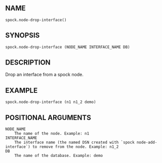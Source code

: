 ## NAME

`spock.node-drop-interface()`

## SYNOPSIS

`spock.node-drop-interface (NODE_NAME INTERFACE_NAME DB)`
 
## DESCRIPTION

Drop an interface from a spock node. 

## EXAMPLE

`spock.node-drop-interface (n1 n1_2 demo)`
 
## POSITIONAL ARGUMENTS
    NODE_NAME
        The name of the node. Example: n1
    INTERFACE_NAME
        The interface name (the named DSN created with `spock node-add-interface`) to remove from the node. Example: n1_2
    DB
        The name of the database. Example: demo
